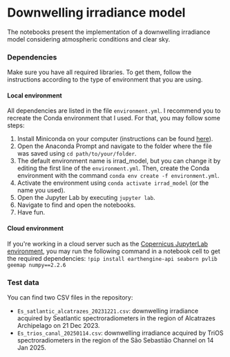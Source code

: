 # Downwelling irradiance model

The notebooks present the implementation of a downwelling irradiance model considering atmospheric conditions and clear sky.

### Dependencies

Make sure you have all required libraries. To get them, follow the instructions according to the type of environment that you are using.

#### Local environment

All dependencies are listed in the file `environment.yml`. I recommend you to recreate the Conda environment that I used. For that, you may follow some steps:
1. Install Miniconda on your computer (instructions can be found [here](https://www.anaconda.com/docs/getting-started/miniconda/install#quickstart-install-instructions)).
2. Open the Anaconda Prompt and navigate to the folder where the file was saved using `cd path/to/your/folder`.
3. The default environment name is irrad_model, but you can change it by editing the first line of the `environment.yml`. Then, create the Conda environment with the command `conda env create -f environment.yml`.
4. Activate the environment using `conda activate irrad_model` (or the name you used).
5. Open the Jupyter Lab by executing `jupyter lab`.
6. Navigate to find and open the notebooks.
7. Have fun.

#### Cloud environment

If you're working in a cloud server such as the [Copernicus JupyterLab environment](https://dataspace.copernicus.eu/analyse/jupyterlab), you may run the following command in a notebook cell to get the required dependencies: `!pip install earthengine-api seaborn pvlib geemap numpy==2.2.6`

### Test data

You can find two CSV files in the repository:
- `Es_satlantic_alcatrazes_20231221.csv`: downwelling irradiance acquired by Seatlantic spectroradiometers in the region of Alcatrazes Archipelago on 21 Dec 2023.
- `Es_trios_canal_20250114.csv`: downwelling irradiance acquired by TriOS spectroradiometers in the region of the São Sebastião Channel on 14 Jan 2025.